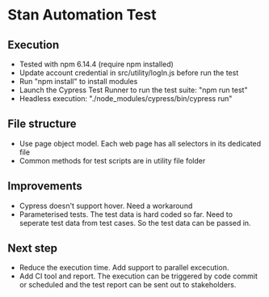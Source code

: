 # Stan Automation Test

## Execution
- Tested with npm 6.14.4 (require npm installed)
- Update account credential in src/utility/logIn.js before run the test 
- Run "npm install" to install modules
- Launch the Cypress Test Runner to run the test suite: "npm run test"
- Headless execution: "./node_modules/cypress/bin/cypress run"

## File structure
- Use page object model. Each web page has all selectors in its dedicated file
- Common methods for test scripts are in utility file folder

## Improvements
- Cypress doesn't support hover. Need a workaround
- Parameterised tests. The test data is hard coded so far. Need to seperate test data from test cases. So the test data can be passed in. 

## Next step
- Reduce the execution time. Add support to parallel excecution.
- Add CI tool and report. The execution can be triggered by code commit or scheduled and the test report can be sent out to stakeholders.